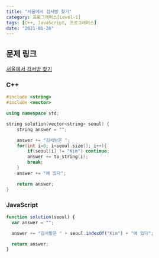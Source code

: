 ```yaml
---
title: "서울에서 김서방 찾기"
category: 프로그래머스[Level-1]
tags: [C++, JavaScript, 프로그래머스]
date: "2021-01-20"
---
```


## 문제 링크

[서울에서 김서방 찾기](https://programmers.co.kr/learn/courses/30/lessons/12919)

### C++

```cpp
#include <string>
#include <vector>

using namespace std;

string solution(vector<string> seoul) {
    string answer = "";

    answer += "김서방은 ";
    for(int i=0; i<seoul.size(); i++){
        if(seoul[i] != "Kim") continue;
        answer += to_string(i);
        break;
    }
    answer += "에 있다";

    return answer;
}
```

### JavaScript

```js
function solution(seoul) {
  var answer = "";

  answer += "김서방은 " + seoul.indexOf("Kim") + "에 있다";

  return answer;
}
```
